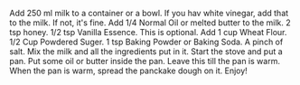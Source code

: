 Add 250 ml milk to a container or a bowl.
If you hav white vinegar, add that to the milk. If not, it's fine.
Add 1/4 Normal Oil or melted butter to the milk.
2 tsp honey.
1/2 tsp Vanilla Essence. This is optional.
Add 1 cup Wheat Flour.
1/2 Cup Powdered Suger.
1 tsp Baking Powder or Baking Soda.
A pinch of salt.
Mix the milk and all the ingredients put in it. 
Start the stove and put a pan. Put some oil or butter inside the pan. Leave this till the pan is warm.
When the pan is warm, spread the panckake dough on it. 
Enjoy!
